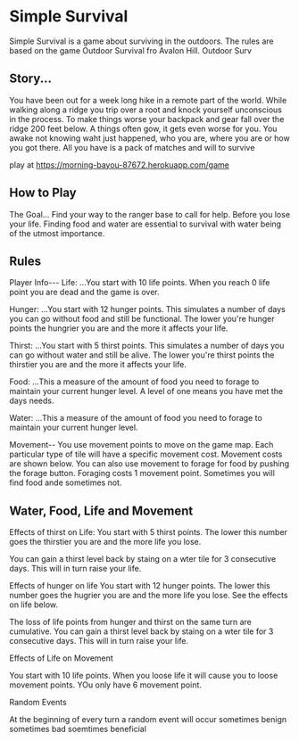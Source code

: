 # Simple Survival

Simple Survival is a game about surviving in the outdoors. The rules are based on the game Outdoor Survival fro Avalon Hill.  Outdoor Surv

## Story...

You have been out for a week long hike in a remote part of the world. While walking along a ridge you trip over a root and knock yourself unconscious in the process. To make things worse your backpack and gear fall over the ridge 200 feet below. A things often gow, it gets even worse for you.  You awake not knowing waht just happened, who you are, where you are or how you got there. All you have is a pack of matches and will to survive

play at <a>https://morning-bayou-87672.herokuapp.com/game</a>


## How to Play

The Goal...
Find your way to the ranger base to call for help. Before you lose your life.  Finding food and water are essential to survival with water being of the utmost importance.

## Rules
Player Info---
Life:  ...You start with 10 life points.  When you reach 0 life point you are dead and the game is over.

Hunger: ...You start with 12 hunger points.  This simulates a number of days you can go without food and still be functional.  The lower you're hunger points the hungrier you are and the more it affects your life.

Thirst: ...You start with 5 thirst points. This simulates a number of days you can go without water and still be alive.  The lower you're thirst points the thirstier you are and the more it affects your life. 

Food: ...This a measure of the amount of food you need to forage to maintain your current hunger level. A level of one means you have met the days needs.

Water: ...This a measure of the amount of food you need to forage to maintain your current hunger level.

Movement--
You use movement points to move on the game map.  Each particular type of tile will have a specific movement cost. Movement costs are shown below.  You can also use movement to forage for food by pushing the forage button.  Foraging costs 1 movement point.  Sometimes you will find food ande sometimes not.

## Water, Food, Life and Movement


Effects of thirst on Life:
You start with 5 thirst points.  The lower this number goes the thirstier you are and the more life you lose.

You can gain a thirst level back by staing on a wter tile for 3 consecutive days.  This will in turn raise your life.

Effects of hunger on life
You start with 12 hunger points.  The lower this number goes the hugrier you are and the more life you lose. See the effects on life below.

The loss of life points from hunger and thirst on the same turn are cumulative.  You can gain a thirst level back by staing on a wter tile for 3 consecutive days.  This will in turn raise your life.




Effects of Life on Movement

You start with 10 life points.  When you loose life it will cause you to loose movement points.  YOu only have 6 movement point.


Random Events

At the beginning of every turn a random event will occur sometimes benign sometimes bad  soemtimes beneficial